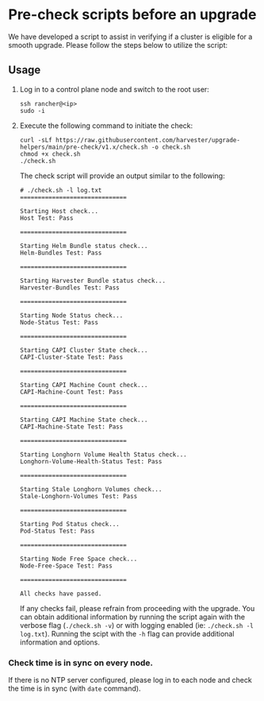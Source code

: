 # Pre-check scripts before an upgrade

We have developed a script to assist in verifying if a cluster is eligible for a smooth upgrade. Please follow the steps below to utilize the script:

## Usage

1. Log in to a control plane node and switch to the root user:

    ```
    ssh rancher@<ip>
    sudo -i
    ```

1. Execute the following command to initiate the check:

    ```
    curl -sLf https://raw.githubusercontent.com/harvester/upgrade-helpers/main/pre-check/v1.x/check.sh -o check.sh
    chmod +x check.sh
    ./check.sh
    ```

    The check script will provide an output similar to the following:

    ```
    # ./check.sh -l log.txt
    ==============================
    
    Starting Host check...
    Host Test: Pass
    
    ==============================
    
    Starting Helm Bundle status check...
    Helm-Bundles Test: Pass
    
    ==============================
    
    Starting Harvester Bundle status check...
    Harvester-Bundles Test: Pass
    
    ==============================
    
    Starting Node Status check...
    Node-Status Test: Pass
    
    ==============================
    
    Starting CAPI Cluster State check...
    CAPI-Cluster-State Test: Pass
    
    ==============================
    
    Starting CAPI Machine Count check...
    CAPI-Machine-Count Test: Pass
    
    ==============================
    
    Starting CAPI Machine State check...
    CAPI-Machine-State Test: Pass
    
    ==============================
    
    Starting Longhorn Volume Health Status check...
    Longhorn-Volume-Health-Status Test: Pass
    
    ==============================
    
    Starting Stale Longhorn Volumes check...
    Stale-Longhorn-Volumes Test: Pass
    
    ==============================
    
    Starting Pod Status check...
    Pod-Status Test: Pass
    
    ==============================
    
    Starting Node Free Space check...
    Node-Free-Space Test: Pass
    
    ==============================
    
    All checks have passed.
    ```

    If any checks fail, please refrain from proceeding with the upgrade. You can obtain additional information by running the script again with the verbose flag (`./check.sh -v`) or with logging enabled (ie: `./check.sh -l log.txt`). Running the scipt with the `-h` flag can provide additional information and options. 


### Check time is in sync on every node.

If there is no NTP server configured, please log in to each node and check the time is in sync (with `date` command).

